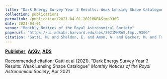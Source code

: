 ```yaml
---
title: "Dark Energy Survey Year 3 Results: Weak Lensing Shape Catalogue"
collection: publications
permalink: /publication/2021-04-01-2021MNRAStmp930G
date: 2021-04-01
venue: "Monthly Notices of the Royal Astronomical Society"
paperurl: "https://ui.adsabs.harvard.edu/abs/2021MNRAS.tmp..930G"
citation: "Gatti, M. and Sheldon, E. and Amon, A. and Becker, M. and Troxel, M. and Choi, A. and Doux, C. and MacCrann, N. and Navarro-Alsina, A. and Harrison, I. and Gruen, D. and Bernstein, G. and Jarvis, M. and Secco, L.~F. and Fert'e, A. and Shin, T. and McCullough, J. and Rollins, R.~P. and Chen, R. and Chang, C. and Pandey, S. and Tutusaus, I. and Prat, J. and Elvin-Poole, J. and Sanchez, C. and Plazas, A.~A. and Roodman, A. and Zuntz, J. and Abbott, T.~M.~C. and Aguena, M. and Allam, S. and Annis, J. and Avila, S. and Bacon, D. and Bertin, E. and Bhargava, S. and Brooks, D. and Burke, D.~L. and Carnero Rosell, A. and Carrasco Kind, M. and Carretero, J. and Castander, F.~J. and Conselice, C. and Costanzi, M. and Crocce, M. and da Costa, L.~N. and Davis, T.~M. and De Vicente, J. and Desai, S. and Diehl, H.~T. and Dietrich, J.~P. and Doel, P. and Drlica-Wagner, A. and Eckert, K. and Everett, S. and Ferrero, I. and Frieman, J. and Garc'ia-Bellido, J. and Gerdes, D.~W. and Giannantonio, T. and Gruendl, R.~A. and Gschwend, J. and Gutierrez, G. and Hartley, W.~G. and Hinton, S.~R. and Hollowood, D.~L. and Honscheid, K. and Hoyle, B. and Huff, E.~M. and Huterer, D. and Jain, B. and James, D.~J. and Jeltema, T. and Krause, E. and Kron, R. and Kuropatkin, N. and Lima, M. and Maia, M.~A.~G. and Marshall, J.~L. and Miquel, R. and Morgan, R. and Myles, J. and Palmese, A. and Paz-Chinch'on, F. and Rykoff, E.~S. and Samuroff, S. and Sanchez, E. and Scarpine, V. and Schubnell, M. and Serrano, S. and Sevilla-Noarbe, I. and Smith, M. and Soares-Santos, M. and Suchyta, E. and Swanson, M.~E.~C. and Tarle, G. and Thomas, D. and To, C. and Tucker, D.~L. and Varga, T.~N. and Wechsler, R.~H. and Weller, J. and Wester, W. and Wilkinson, R.~D.. &quot;Dark Energy Survey Year 3 Results: Weak Lensing Shape Catalogue.&quot; <i>Monthly Notices of the Royal Astronomical Society</i>, Apr 2021"
---
```


[**Publisher**](http://doi.org/10.1093/mnras/stab918), [**ArXiv**](https://arxiv.org/abs/2011.03408), [**ADS**](https://ui.adsabs.harvard.edu/abs/2021MNRAS.tmp..930G)

Recommended citation: Gatti et al (2021). "Dark Energy Survey Year 3 Results: Weak Lensing Shape Catalogue" <i>Monthly Notices of the Royal Astronomical Society</i>, Apr 2021
